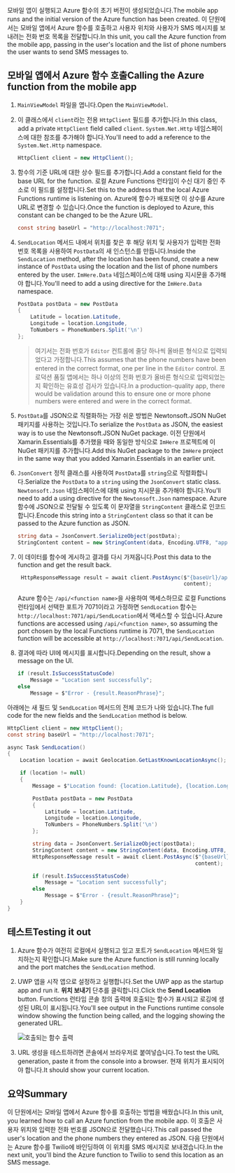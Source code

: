 <span data-ttu-id="6f084-101">모바일 앱이 실행되고 Azure 함수의 초기 버전이 생성되었습니다.</span><span class="sxs-lookup"><span data-stu-id="6f084-101">The mobile app runs and the initial version of the Azure function has been created.</span></span> <span data-ttu-id="6f084-102">이 단원에서는 모바일 앱에서 Azure 함수를 호출하고 사용자 위치와 사용자가 SMS 메시지를 보내려는 전화 번호 목록을 전달합니다.</span><span class="sxs-lookup"><span data-stu-id="6f084-102">In this unit, you call the Azure function from the mobile app, passing in the user's location and the list of phone numbers the user wants to send SMS messages to.</span></span>

## <a name="calling-the-azure-function-from-the-mobile-app"></a><span data-ttu-id="6f084-103">모바일 앱에서 Azure 함수 호출</span><span class="sxs-lookup"><span data-stu-id="6f084-103">Calling the Azure function from the mobile app</span></span>

1. <span data-ttu-id="6f084-104">`MainViewModel` 파일을 엽니다.</span><span class="sxs-lookup"><span data-stu-id="6f084-104">Open the `MainViewModel`.</span></span>

1. <span data-ttu-id="6f084-105">이 클래스에서 `client`라는 전용 `HttpClient` 필드를 추가합니다.</span><span class="sxs-lookup"><span data-stu-id="6f084-105">In this class, add a private `HttpClient` field called `client`.</span></span> <span data-ttu-id="6f084-106">`System.Net.Http` 네임스페이스에 대한 참조를 추가해야 합니다.</span><span class="sxs-lookup"><span data-stu-id="6f084-106">You'll need to add a reference to the `System.Net.Http` namespace.</span></span>

    ```cs
    HttpClient client = new HttpClient();
    ```

1. <span data-ttu-id="6f084-107">함수의 기준 URL에 대한 상수 필드를 추가합니다.</span><span class="sxs-lookup"><span data-stu-id="6f084-107">Add a constant field for the base URL for the function.</span></span> <span data-ttu-id="6f084-108">로컬 Azure Functions 런타임이 수신 대기 중인 주소로 이 필드를 설정합니다.</span><span class="sxs-lookup"><span data-stu-id="6f084-108">Set this to the address that the local Azure Functions runtime is listening on.</span></span> <span data-ttu-id="6f084-109">Azure에 함수가 배포되면 이 상수를 Azure URL로 변경할 수 있습니다.</span><span class="sxs-lookup"><span data-stu-id="6f084-109">Once the function is deployed to Azure, this constant can be changed to be the Azure URL.</span></span>

    ```cs
    const string baseUrl = "http://localhost:7071";
    ```

1. <span data-ttu-id="6f084-110">`SendLocation` 메서드 내에서 위치를 찾은 후 해당 위치 및 사용자가 입력한 전화 번호 목록을 사용하여 `PostData`의 새 인스턴스를 만듭니다.</span><span class="sxs-lookup"><span data-stu-id="6f084-110">Inside the `SendLocation` method, after the location has been found, create a new instance of `PostData` using the location and the list of phone numbers entered by the user.</span></span> <span data-ttu-id="6f084-111">`ImHere.Data` 네임스페이스에 대해 using 지시문을 추가해야 합니다.</span><span class="sxs-lookup"><span data-stu-id="6f084-111">You'll need to add a using directive for the `ImHere.Data` namespace.</span></span>

    ```cs
    PostData postData = new PostData
    {
        Latitude = location.Latitude,
        Longitude = location.Longitude,
        ToNumbers = PhoneNumbers.Split('\n')
    };
    ```

    > <span data-ttu-id="6f084-112">여기서는 전화 번호가 `Editor` 컨트롤에 줄당 하나씩 올바른 형식으로 입력되었다고 가정합니다.</span><span class="sxs-lookup"><span data-stu-id="6f084-112">This assumes that the phone numbers have been entered in the correct format, one per line in the `Editor` control.</span></span> <span data-ttu-id="6f084-113">프로덕션 품질 앱에서는 하나 이상의 전화 번호가 올바른 형식으로 입력되었는지 확인하는 유효성 검사가 있습니다.</span><span class="sxs-lookup"><span data-stu-id="6f084-113">In a production-quality app, there would be validation around this to ensure one or more phone numbers were entered and were in the correct format.</span></span>

1. <span data-ttu-id="6f084-114">`PostData`를 JSON으로 직렬화하는 가장 쉬운 방법은 Newtonsoft.JSON NuGet 패키지를 사용하는 것입니다.</span><span class="sxs-lookup"><span data-stu-id="6f084-114">To serialize the `PostData` as JSON, the easiest way is to use the Newtonsoft.JSON NuGet package.</span></span> <span data-ttu-id="6f084-115">이전 단원에서 Xamarin.Essentials를 추가했을 때와 동일한 방식으로 `ImHere` 프로젝트에 이 NuGet 패키지를 추가합니다.</span><span class="sxs-lookup"><span data-stu-id="6f084-115">Add this NuGet package to the `ImHere` project in the same way that you added Xamarin.Essentials in an earlier unit.</span></span>

1. <span data-ttu-id="6f084-116">`JsonConvert` 정적 클래스를 사용하여 `PostData`를 `string`으로 직렬화합니다.</span><span class="sxs-lookup"><span data-stu-id="6f084-116">Serialize the `PostData` to a `string` using the `JsonConvert` static class.</span></span> <span data-ttu-id="6f084-117">`Newtonsoft.Json` 네임스페이스에 대해 using 지시문을 추가해야 합니다.</span><span class="sxs-lookup"><span data-stu-id="6f084-117">You'll need to add a using directive for the `Newtonsoft.Json` namespace.</span></span> <span data-ttu-id="6f084-118">Azure 함수에 JSON으로 전달될 수 있도록 이 문자열을 `StringContent` 클래스로 인코드합니다.</span><span class="sxs-lookup"><span data-stu-id="6f084-118">Encode this string into a `StringContent` class so that it can be passed to the Azure function as JSON.</span></span>

    ```cs
    string data = JsonConvert.SerializeObject(postData);
    StringContent content = new StringContent(data, Encoding.UTF8, "application/json");
    ```

1. <span data-ttu-id="6f084-119">이 데이터를 함수에 게시하고 결과를 다시 가져옵니다.</span><span class="sxs-lookup"><span data-stu-id="6f084-119">Post this data to the function and get the result back.</span></span>

   ```cs
    HttpResponseMessage result = await client.PostAsync($"{baseUrl}/api/SendLocation",
                                                        content);
   ```

   <span data-ttu-id="6f084-120">Azure 함수는 `/api/<function name>`을 사용하여 액세스하므로 로컬 Functions 런타임에서 선택한 포트가 7071이라고 가정하면 `SendLocation` 함수는 `http://localhost:7071/api/SendLocation`에서 액세스할 수 있습니다.</span><span class="sxs-lookup"><span data-stu-id="6f084-120">Azure functions are accessed using `/api/<function name>`, so assuming the port chosen by the local Functions runtime is 7071, the `SendLocation` function will be accessible at `http://localhost:7071/api/SendLocation`.</span></span>

1. <span data-ttu-id="6f084-121">결과에 따라 UI에 메시지를 표시합니다.</span><span class="sxs-lookup"><span data-stu-id="6f084-121">Depending on the result, show a message on the UI.</span></span>

    ```cs
    if (result.IsSuccessStatusCode)
        Message = "Location sent successfully";
    else
        Message = $"Error - {result.ReasonPhrase}";
    ```

<span data-ttu-id="6f084-122">아래에는 새 필드 및 `SendLocation` 메서드의 전체 코드가 나와 있습니다.</span><span class="sxs-lookup"><span data-stu-id="6f084-122">The full code for the new fields and the `SendLocation` method is below.</span></span>

```cs
HttpClient client = new HttpClient();
const string baseUrl = "http://localhost:7071";

async Task SendLocation()
{
    Location location = await Geolocation.GetLastKnownLocationAsync();

    if (location != null)
    {
        Message = $"Location found: {location.Latitude}, {location.Longitude}.";

        PostData postData = new PostData
        {
            Latitude = location.Latitude,
            Longitude = location.Longitude,
            ToNumbers = PhoneNumbers.Split('\n')
        };

        string data = JsonConvert.SerializeObject(postData);
        StringContent content = new StringContent(data, Encoding.UTF8, "application/json");
        HttpResponseMessage result = await client.PostAsync($"{baseUrl}/api/SendLocation",
                                                            content);

        if (result.IsSuccessStatusCode)
            Message = "Location sent successfully";
        else
            Message = $"Error - {result.ReasonPhrase}";
    }
}
```

## <a name="testing-it-out"></a><span data-ttu-id="6f084-123">테스트</span><span class="sxs-lookup"><span data-stu-id="6f084-123">Testing it out</span></span>

1. <span data-ttu-id="6f084-124">Azure 함수가 여전히 로컬에서 실행되고 있고 포트가 `SendLocation` 메서드와 일치하는지 확인합니다.</span><span class="sxs-lookup"><span data-stu-id="6f084-124">Make sure the Azure function is still running locally and the port matches the `SendLocation` method.</span></span>

1. <span data-ttu-id="6f084-125">UWP 앱을 시작 앱으로 설정하고 실행합니다.</span><span class="sxs-lookup"><span data-stu-id="6f084-125">Set the UWP app as the startup app and run it.</span></span> <span data-ttu-id="6f084-126">**위치 보내기** 단추를 클릭합니다.</span><span class="sxs-lookup"><span data-stu-id="6f084-126">Click the **Send Location** button.</span></span> <span data-ttu-id="6f084-127">Functions 런타임 콘솔 창의 출력에 호출되는 함수가 표시되고 로깅에 생성된 URL이 표시됩니다.</span><span class="sxs-lookup"><span data-stu-id="6f084-127">You'll see output in the Functions runtime console window showing the function being called, and the logging showing the generated URL.</span></span>

    ![호출되는 함수 출력](../media/6-function-called.png)

1. <span data-ttu-id="6f084-129">URL 생성을 테스트하려면 콘솔에서 브라우저로 붙여넣습니다.</span><span class="sxs-lookup"><span data-stu-id="6f084-129">To test the URL generation, paste it from the console into a browser.</span></span> <span data-ttu-id="6f084-130">현재 위치가 표시되어야 합니다.</span><span class="sxs-lookup"><span data-stu-id="6f084-130">It should show your current location.</span></span>

## <a name="summary"></a><span data-ttu-id="6f084-131">요약</span><span class="sxs-lookup"><span data-stu-id="6f084-131">Summary</span></span>

<span data-ttu-id="6f084-132">이 단원에서는 모바일 앱에서 Azure 함수를 호출하는 방법을 배웠습니다.</span><span class="sxs-lookup"><span data-stu-id="6f084-132">In this unit, you learned how to call an Azure function from the mobile app.</span></span> <span data-ttu-id="6f084-133">이 호출은 사용자 위치와 입력한 전화 번호를 JSON으로 전달했습니다.</span><span class="sxs-lookup"><span data-stu-id="6f084-133">This call passed the user's location and the phone numbers they entered as JSON.</span></span> <span data-ttu-id="6f084-134">다음 단원에서는 Azure 함수를 Twilio에 바인딩하여 이 위치를 SMS 메시지로 보내겠습니다.</span><span class="sxs-lookup"><span data-stu-id="6f084-134">In the next unit, you'll bind the Azure function to Twilio to send this location as an SMS message.</span></span>